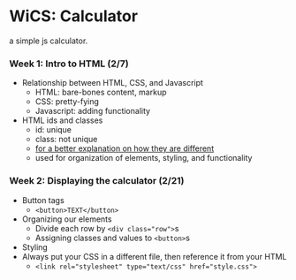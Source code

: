 WiCS: Calculator
===

a simple js calculator.

### Week 1: Intro to HTML (2/7)
* Relationship between HTML, CSS, and Javascript
	* HTML: bare-bones content, markup
	* CSS: pretty-fying 
	* Javascript: adding functionality
* HTML ids and classes
	* id: unique
	* class: not unique
	* [for a better explanation on how they are different](http://css-tricks.com/the-difference-between-id-and-class/)
	* used for organization of elements, styling, and functionality

### Week 2: Displaying the calculator (2/21)
* Button tags
	* `<button>TEXT</button>`
* Organizing our elements 
	* Divide each row by `<div class="row">`s 
	* Assigning classes and values to `<button>`s 
* Styling 
* Always put your CSS in a different file, then reference it from your HTML
	* `<link rel="stylesheet" type="text/css" href="style.css">`


